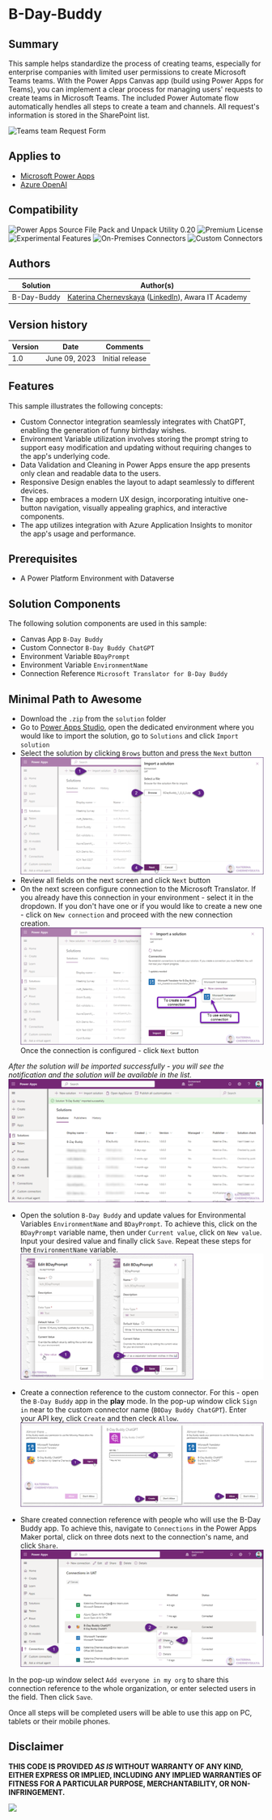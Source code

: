 # B-Day-Buddy

## Summary

This sample helps standardize the process of creating teams, especially for enterprise companies with limited user permissions to create Microsoft Teams teams. With the Power Apps Canvas app (build using Power Apps for Teams), you can implement a clear process for managing users' requests to create teams in Microsoft Teams. The included Power Automate flow automatically hendles all steps to create a team and channels. All request's information is stored in the SharePoint list.

![Teams team Request Form](assets/Teams-team-request-form.gif)

## Applies to

* [Microsoft Power Apps](https://docs.microsoft.com/powerapps/)
* [Azure OpenAI](https://learn.microsoft.com/en-us/azure/cognitive-services/openai/)

## Compatibility

![Power Apps Source File Pack and Unpack Utility 0.20](https://img.shields.io/badge/Packing%20Tool-0.20-green.svg)
![Premium License](https://img.shields.io/badge/Premium%20License-Required-red.svg "Premium license required")
![Experimental Features](https://img.shields.io/badge/Experimental%20Features-No-green.svg "Does not rely on experimental features")
![On-Premises Connectors](https://img.shields.io/badge/On--Premises%20Connectors-No-green.svg "Does not use on-premise connectors")
![Custom Connectors](https://img.shields.io/badge/Custom%20Connectors-Required-red.svg "Use custom connectors")

## Authors

Solution|Author(s)
--------|---------
B-Day-Buddy | [Katerina Chernevskaya](https://github.com/Katerina-Chernevskaya) ([LinkedIn](https://www.linkedin.com/in/katerinachernevskaya/)), Awara IT Academy

## Version history

Version|Date|Comments
-------|----|--------
1.0|June 09, 2023|Initial release

## Features

This sample illustrates the following concepts:

* Custom Connector integration seamlessly integrates with ChatGPT, enabling the generation of funny birthday wishes.
* Environment Variable utilization involves storing the prompt string to support easy modification and updating without requiring changes to the app's underlying code.
* Data Validation and Cleaning in Power Apps ensure the app presents only clean and readable data to the users.
* Responsive Design enables the layout to adapt seamlessly to different devices.
* The app embraces a modern UX design, incorporating intuitive one-button navigation, visually appealing graphics, and interactive components.
* The app utilizes integration with Azure Application Insights to monitor the app's usage and performance.

## Prerequisites

* A Power Platform Environment with Dataverse

## Solution Components

The following solution components are used in this sample:

* Canvas App `B-Day Buddy`
* Custom Connector `B-Day Buddy ChatGPT`
* Environment Variable `BDayPrompt`
* Environment Variable `EnvironmentName`
* Connection Reference `Microsoft Translator for B-Day Buddy`

## Minimal Path to Awesome

* Download the `.zip` from the `solution` folder
* Go to [Power Apps Studio](https://make.powerapps.com/), open the dedicated environment where you would like to import the solution, go to `Solutions` and click `Import solution`
* Select the solution by clicking `Brows` button and press the `Next` button 
![Import solution - step 1](./assets/1.png)
* Review all fields on the next screen and click `Next` button
* On the next screen configure connection to the Microsoft Translator. If you already have this connection in your environment - select it in the dropdown. If you don't have one or if you would like to create a new one - click on `New connection` and proceed with the new connection creation.
![Import solution - step 2](./assets/2.png)
Once the connection is configured - click `Next` button

*After the solution will be imported successfully - you will see the notification and the solution will be available in the list.*
![Import solution - done](./assets/3.png)

* Open the solution `B-Day Buddy` and update values for Environmental Variables `EnvironmentName` and `BDayPrompt`. To achieve this, click on the `BDayPrompt` variable name, then under `Current value`, click on `New value`. Input your desired value and finally click `Save`. Repeat these steps for the `EnvironmentName` variable. 
![Update Environment Variables](./assets/4.png)

* Create a connection reference to the custom connector. For this - open the `B-Day Buddy` app in the **play** mode. In the pop-up window click `Sign in` near to the custom connector name (`B0Day Buddy ChatGPT`). Enter your API key, click `Create` and then cleck `Allow`.
![Create a connection reference](./assets/5.png)

* Share created connection reference with people who will use the B-Day Buddy app. To achieve this, navigate to `Connections` in the Power Apps Maker portal, click on three dots next to the connection's name, and click `Share`.
![Share a connection reference - part 1](./assets/6.png)

In the pop-up window select `Add everyone in my org` to share this connection reference to the whole organization, or enter selected users in the field. Then click `Save`.

Once all steps will be completed users will be able to use this app on PC, tablets or their mobile phones.

## Disclaimer

**THIS CODE IS PROVIDED *AS IS* WITHOUT WARRANTY OF ANY KIND, EITHER EXPRESS OR IMPLIED, INCLUDING ANY IMPLIED WARRANTIES OF FITNESS FOR A PARTICULAR PURPOSE, MERCHANTABILITY, OR NON-INFRINGEMENT.**

<img src="https://telemetry.sharepointpnp.com/powerapps-samples/samples/b-day-buddy" />